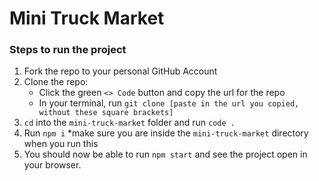 # Mini Truck Market

### Steps to run the project

1. Fork the repo to your personal GitHub Account
2. Clone the repo:
    - Click the green `<> Code` button and copy the url for the repo
    - In your terminal, run `git clone [paste in the url you copied, without these square brackets]`
3. `cd` into the `mini-truck-market` folder and run `code .`
4. Run `npm i` *make sure you are inside the `mini-truck-market` directory when you run this
5. You should now be able to run `npm start` and see the project open in your browser. 